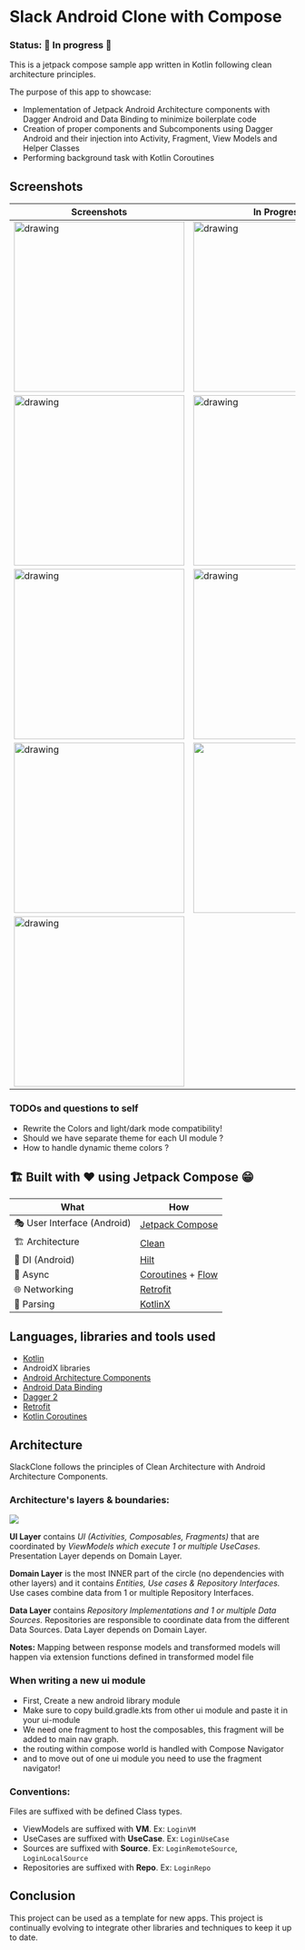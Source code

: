 # Slack Android Clone with Compose

### Status: 🚧 In progress 🚧

This is a jetpack compose sample app written in Kotlin following clean architecture principles.

The purpose of this app to showcase:
 - Implementation of Jetpack Android Architecture components with Dagger Android and Data Binding to minimize boilerplate code
 - Creation of proper components and Subcomponents using Dagger Android and their injection into Activity, Fragment, View Models and Helper Classes
 - Performing background task with Kotlin Coroutines

## Screenshots

| Screenshots            | In Progress                        |
|----------------	|------------------------------	|
| <img src="art/art1.png" alt="drawing" style="width:300px;"/> | <img src="art/art2.png" alt="drawing" style="width:300px;"/> |
| <img src="art/art3.png" alt="drawing" style="width:300px;"/> | <img src="art/art4.png" alt="drawing" style="width:300px;"/> |
| <img src="art/art5.png" alt="drawing" style="width:300px;"/> | <img src="art/art6.png" alt="drawing" style="width:300px;"/> |
| <img src="art/animated_start.gif" alt="drawing" style="width:300px;"/> | <img src="art/animated_search.gif" style="width:300px;"/> |
| <img src="art/art8.gif" alt="drawing" style="width:300px;"/> |  |



### TODOs and questions to self

- Rewrite the Colors and light/dark mode compatibility!
- Should we have separate theme for each UI module ?
- How to handle dynamic theme colors ?


## 🏗️️ Built with ❤️ using Jetpack Compose 😁

| What            | How                        |
|----------------	|------------------------------	|
| 🎭 User Interface (Android)   | [Jetpack Compose](https://developer.android.com/jetpack/compose)                |
| 🏗 Architecture    | [Clean](https://blog.cleancoder.com/uncle-bob/2012/08/13/the-clean-architecture.html)                            |
| 💉 DI (Android)                | [Hilt](https://developer.android.com/training/dependency-injection/hilt-android)                        |
| 🌊 Async            | [Coroutines](https://kotlinlang.org/docs/coroutines-overview.html) + [Flow](https://kotlin.github.io/kotlinx.coroutines/kotlinx-coroutines-core/kotlinx.coroutines.flow/-flow/)                |
| 🌐 Networking        | [Retrofit](https://square.github.io/retrofit/)                        |
| 📄 Parsing            | [KotlinX](https://kotlinlang.org/docs/serialization.html)                            |

## Languages, libraries and tools used
 - [Kotlin](https://kotlinlang.org/)
 - AndroidX libraries
 - [Android Architecture Components](https://developer.android.com/topic/libraries/architecture)
 - [Android Data Binding](https://developer.android.com/topic/libraries/data-binding)
 - [Dagger 2](https://github.com/google/dagger)
 - [Retrofit](http://square.github.io/retrofit/)
 - [Kotlin Coroutines](https://developer.android.com/kotlin/coroutines)

## Architecture
SlackClone follows the principles of Clean Architecture with Android Architecture Components.

### Architecture's layers & boundaries:

<img src="art/architecture.jpeg" />

**UI Layer**  contains  _UI (Activities, Composables, Fragments)_  that are coordinated by  _ViewModels which execute 1 or multiple UseCases._  Presentation Layer depends on Domain Layer.

**Domain Layer** is the most INNER part of the circle (no dependencies with other layers) and it contains _Entities, Use cases & Repository Interfaces._ Use cases combine data from 1 or multiple Repository Interfaces.

**Data Layer**  contains  _Repository Implementations and 1 or multiple Data Sources._  Repositories are responsible to coordinate data from the different Data Sources. Data Layer depends on Domain Layer.

**Notes:** Mapping between response models and transformed models will happen via extension functions defined in transformed model file

### When writing a new ui module

- First, Create a new android library module
- Make sure to copy build.gradle.kts from other ui module and paste it in your ui-module
- We need one fragment to host the composables, this fragment will be added to main nav graph.
- the routing within compose world is handled with Compose Navigator 
- and to move out of one ui module you need to use the fragment navigator!

### Conventions:
Files are suffixed with be defined Class types.
 - ViewModels are suffixed with **VM**. Ex: `LoginVM`
 - UseCases are suffixed with **UseCase**. Ex: `LoginUseCase`
 - Sources are suffixed with **Source**. Ex: `LoginRemoteSource`, `LoginLocalSource`
 - Repositories are suffixed with **Repo**. Ex: `LoginRepo`

## Conclusion
This project can be used as a template for new apps.
This project is continually evolving to integrate other libraries and techniques to keep it up to date.
